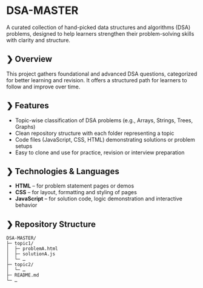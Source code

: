 # DSA-MASTER

A curated collection of hand-picked data structures and algorithms (DSA) problems, designed to help learners strengthen their problem-solving skills with clarity and structure.

## ❯ Overview

This project gathers foundational and advanced DSA questions, categorized for better learning and revision. It offers a structured path for learners to follow and improve over time.

## ❯ Features

- Topic-wise classification of DSA problems (e.g., Arrays, Strings, Trees, Graphs)  
- Clean repository structure with each folder representing a topic  
- Code files (JavaScript, CSS, HTML) demonstrating solutions or problem setups  
- Easy to clone and use for practice, revision or interview preparation  

## ❯ Technologies & Languages

- **HTML** – for problem statement pages or demos  
- **CSS** – for layout, formatting and styling of pages  
- **JavaScript** – for solution code, logic demonstration and interactive behavior  

## ❯ Repository Structure

```text
DSA-MASTER/
├─ topic1/
│  ├─ problemA.html
│  ├─ solutionA.js
│  └─ …
├─ topic2/
│  └─ …
├─ README.md
└─ …
